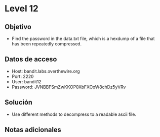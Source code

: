 # Level 12

## Objetivo
- Find the password in the data.txt file, which is a hexdump of a file that has been repeatedly compressed.

## Datos de acceso
- Host: bandit.labs.overthewire.org
- Port: 2220
- User: bandit12
- Password: JVNBBFSmZwKKOP0XbFXOoW8chDz5yVRv 

## Solución
- Use different methods to decompress to a readable ascii file.

## Notas adicionales
